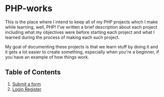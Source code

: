 # PHP-works

This is the place where I intend to keep all of my PHP projects which I make while learning, well, PHP! I've written a brief description about each project including what my objectives were before starting each project and what I learned during the process of making each such project.

My goal of documenting these projects is that we learn stuff by doing it and it gets a lot easier to create something, especially when you're a beginner, if you have an example of how things work.

## Table of Contents

1. [Submit a form](submitAForm/README.md)
2. [Login Register](loginRegister/README.md)


